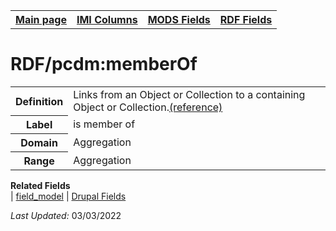 <!DOCTYPE html>
<html>

<body>
<table style="width:100%">
  <tr>
    <th><a href="index.md">Main page</a></th>
	<th><a href="IMI.md">IMI Columns</a></th>
    <th><a href="MODS.md">MODS Fields</a></th>
    <th><a href="RDF.md">RDF Fields</a></th>
  </tr>
</table>



<h1>RDF/pcdm:memberOf</h1>
<table>
<tr>
	<th>Definition</th>
	<td>Links from an Object or Collection to a containing Object or Collection.<a href="http://pcdm.org/models#memberOf">(reference)</a></td>
</tr>
<tr>
	<th>Label</th>
	<td>is member of</td>
</tr>
<tr>
	<th>Domain</th>
	<td>Aggregation</td>
</tr>
<tr>
	<th>Range</th>
	<td>Aggregation</td>
</tr>
</table>
<dl>
	<dt><b>Related Fields</b></dt>
		| <a href="field_model.md">field_model</a> | <a href="DrupalFields.md#Model">Drupal Fields</a>
</dl>
<p><i>Last Updated: </i>03/03/2022</p>
</body>
</html>
